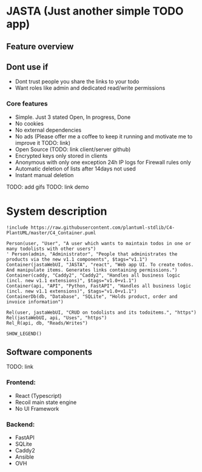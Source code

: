 # JASTA (Just another simple TODO app)

## Feature overview
## Dont use if
- Dont trust people you share the links to your todo
- Want roles like admin and dedicated read/write permissions

### Core features
- Simple. Just 3 stated Open, In progress, Done
- No cookies
- No external dependencies
- No ads (Please offer me a coffee to keep it running and motivate me to improve it TODO: link)
- Open Source (TODO: link client/server github)
- Encrypted keys only stored in clients
- Anonymous with only one exception 24h IP logs for Firewall rules only
- Automatic deletion of lists after 14days not used
- Instant manual deletion

TODO: add gifs
TODO: link demo

# System description

```plantuml
!include https://raw.githubusercontent.com/plantuml-stdlib/C4-PlantUML/master/C4_Container.puml

Person(user, "User", "A user which wants to maintain todos in one or many todolists with other users")
' Person(admin, "Administrator", "People that administrates the products via the new v1.1 components", $tags="v1.1")
Container(jastaWebUI, "JASTA", "react", "Web app UI. To create todos. And manipulate items. Generates links containing permissions.")
Container(caddy, "Caddy2", "Caddy2", "Handles all business logic (incl. new v1.1 extensions)", $tags="v1.0+v1.1")
Container(api, "API", "Python, FastAPI", "Handles all business logic (incl. new v1.1 extensions)", $tags="v1.0+v1.1")
ContainerDb(db, "Database", "SQLite", "Holds product, order and invoice information")

Rel(user, jastaWebUI, "CRUD on todolists and its todoitems.", "https")
Rel(jastaWebUI, api, "Uses", "https")
Rel_R(api, db, "Reads/Writes")

SHOW_LEGEND()

```

## Software components
TODO: link
### Frontend:
- React (Typescript)
- Recoil main state engine
- No UI Framework

### Backend:
- FastAPI
- SQLite
- Caddy2
- Ansible
- OVH
